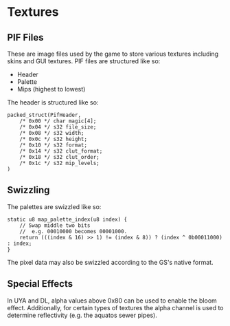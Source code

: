 # Textures

## PIF Files

These are image files used by the game to store various textures including skins and GUI textures. PIF files are structured like so:

- Header
- Palette
- Mips (highest to lowest)

The header is structured like so:

```
packed_struct(PifHeader,
	/* 0x00 */ char magic[4];
	/* 0x04 */ s32 file_size;
	/* 0x08 */ s32 width;
	/* 0x0c */ s32 height;
	/* 0x10 */ s32 format;
	/* 0x14 */ s32 clut_format;
	/* 0x18 */ s32 clut_order;
	/* 0x1c */ s32 mip_levels;
)
```

## Swizzling

The palettes are swizzled like so:

```
static u8 map_palette_index(u8 index) {
	// Swap middle two bits
	//  e.g. 00010000 becomes 00001000.
	return (((index & 16) >> 1) != (index & 8)) ? (index ^ 0b00011000) : index;
}
```

The pixel data may also be swizzled according to the GS's native format.

## Special Effects

In UYA and DL, alpha values above 0x80 can be used to enable the bloom effect. Additionally, for certain types of textures the alpha channel is used to determine reflectivity (e.g. the aquatos sewer pipes).
